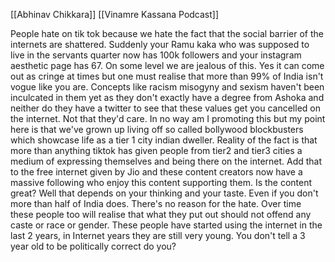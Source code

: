 [[Abhinav Chikkara]] [[Vinamre Kassana Podcast]] 

People hate on tik tok because we hate the fact that the social barrier of the internets are shattered. Suddenly your Ramu kaka who was supposed to live in the servants quarter now has 100k followers and your instagram aesthetic page has 67. On some level we are jealous of this. Yes it can come out as cringe at times but one must realise that more than 99% of India isn't vogue like you are. Concepts like racism misogyny and sexism haven't been inculcated in them yet as they don't exactly have a degree from Ashoka and neither do they have a twitter to see that these values get you cancelled on the internet. Not that they'd care. In no way am I promoting this but my point here is that we've grown up living off so called bollywood blockbusters which showcase life as a tier 1 city indian dweller. Reality of the fact is that more than anything tiktok has given people from tier2 and tier3 cities a medium of expressing themselves and being there on the internet. Add that to the free internet given by Jio and these content creators now have a massive following who enjoy this content supporting them.
Is the content great? Well that depends on your thinking and your taste. Even if you don't more than half of India does. 
There's no reason for the hate. Over time these people too will realise that what they put out should not offend any caste or race or gender. These people have started using the internet in the last 2 years, in Internet years they are still very young. You don't tell a 3 year old to be politically correct do you?

